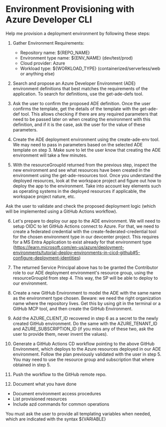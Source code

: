 # Environment Provisioning with Azure Developer CLI

Help me provision a deployment environment by following these steps:

1. Gather Environment Requirements:
   - Repository name: ${REPO_NAME}
   - Environment type name: ${ENV_NAME} (dev/test/prod)
   - Cloud provider: Azure
   - Workload type: ${WORKLOAD_TYPE} (containerized/serverless/web or anything else)

2. Search and propose an Azure Developer Environment (ADE) environment definitions that best matches the requirements of the application. To search for definitions, use the get-ade-defs tool. 

3. Ask the user to confirm the proposed ADE definition. Once the user confirms the template, get the details of the template with the get-ade-def tool. This allows checking if there are any required parameters that need to be passed later on when creating the environment with this definition, and if it is the case, ask the user for the value of these parameters.  

4. Create the ADE deployment environment using the create-ade-env tool. We may need to pass in parameters based on the selected ADE template on step 3. Make sure to let the user know that creating the ADE environment will take a few minutes.

5. With the resourceGroupId returned from the previous step, inspect the new environment and see what resources have been created in the environment using the get-ade-resources tool. Once you understand the deployed resources, look at the workspace project and figure out how to deploy the app to the environment. Take into account key elements such as operating systems in the deployed resources if applicable, the workspace project nature, etc.

Ask the user to validate and check the proposed deployment logic (which will be implemented using a GitHub Actions workflow).

6. Let's prepare to deploy our app to the ADE environment. We will need to setup OIDC to let GitHub Actions connect to Azure. For that, we need to create a federated credential with the create-federated-credential tool for the chosen environment type in our devcenter project. This requires for a MS Entra Application to exist already for that environment type (https://learn.microsoft.com/en-us/azure/deployment-environments/tutorial-deploy-environments-in-cicd-github#5-configure-deployment-identities)  

7. The returned Service Principal above has to be granted the Contributor role to our ADE deployment environment's resource group, using the resourceGroupId from step 4. This way, the SP will be able to deploy to our environment.

8. Create a new GitHub Environment to model the ADE with the same name as the environment type chosen. Beware: we need the right organization name where the repository lives. Get this by using git in the terminal or a GitHub MCP tool, and then create the GitHub Environment. 

9. Add the AZURE_CLIENT_ID recovered in step 6 as a secret to the newly created GitHub environment. Do the same with the AZURE_TENANT_ID and AZURE_SUBSCRIPTION_ID (if you miss any of these two, ask the user to provide them, never invent the values).

10. Generate a GitHub Actions CD workflow pointing to the above GitHub Environment, which deploys to the Azure resources deployed in our ADE environment. Follow the plan previously validated with the user in step 5. You may need to use the resource group and subscription that where obtained in step 5.

11. Push the workflow to the GitHub remote repo. 

12. Document what you have done
   - Document environment access procedures
   - List provisioned resources
   - Include azd commands for common operations

You must ask the user to provide all templating variables when needed, which are indicated with the syntax ${VARIABLE}